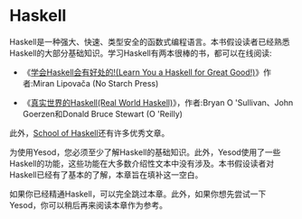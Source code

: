 # Haskell

Haskell是一种强大、快速、类型安全的函数式编程语言。本书假设读者已经熟悉Haskell的大部分基础知识。学习Haskell有两本很棒的书，都可以在线阅读:

- 《[学会Haskell会有好处的!(Learn You a Haskell for Great Good!)](http://learnyouahaskell.com/)》作者:Miran Lipovača (No Starch Press)

- 《[真实世界的Haskell(Real World Haskell)](http://bit.ly/rw-haskell)》，作者:Bryan O 'Sullivan、John Goerzen和Donald Bruce Stewart (O 'Reilly)

此外，[School of Haskell](https://www.fpcomplete.com/school)还有许多优秀文章。

为使用Yesod，您必须至少了解Haskell的基础知识。此外，Yesod使用了一些Haskell的功能，这些功能在大多数介绍性文本中没有涉及。本书假设读者对Haskell已经有了基本的了解，本章旨在填补这一空白。

如果你已经精通Haskell，可以完全跳过本章。此外，如果你想先尝试一下Yesod，你可以稍后再来阅读本章作为参考。

